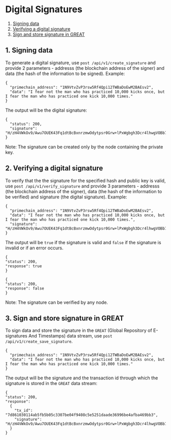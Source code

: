 # Digital Signatures

1. [Signing data](#1-signing-data)
2. [Verifying a digital signature](#2-verifying-a-digital-signature)
3. [Sign and store signature in GREAT](#3-sign-and-store-signature-in-great)

## 1. Signing data
To generate a digital signature, use `post /api/v1/create_signature` and provide 2 parameters - addresss (the blockchain address of the signer) and data (the hash of the information to be signed). Example:
```
{
  "primechain_address": "1N9VtvZvP3rsw5Rf4Qpi12TWBaDoEwM2BAEsv2",
  "data": "I fear not the man who has practiced 10,000 kicks once, but I fear the man who has practiced one kick 10,000 times."
}
```

The output will be the digital signature:
```
{
  "status": 200,
  "signature": "H/zH4VWkOv9/Awu7OUEK43Fq1dtBcBxnrzmwOdytpsr0Grw+lPxWgbgh3Dcr4lhwgVOBb7vAoChjUvqxlqnpDAI="
}
```
Note: The signature can be created only by the node containing the private key.

## 2. Verifying a digital signature

To verify that the the signature for the specified hash and public key is valid, use `post /api/v1/verify_signature` and provide 3 parameters - addresss (the blockchain address of the signer), data (the hash of the information to be verified) and signature (the digital signature). Example:
```
{
  "primechain_address": "1N9VtvZvP3rsw5Rf4Qpi12TWBaDoEwM2BAEsv2",
  "data": "I fear not the man who has practiced 10,000 kicks once, but I fear the man who has practiced one kick 10,000 times.",
  "signature": "H/zH4VWkOv9/Awu7OUEK43Fq1dtBcBxnrzmwOdytpsr0Grw+lPxWgbgh3Dcr4lhwgVOBb7vAoChjUvqxlqnpDAI="
}
```
The output will be `true` if the signature is valid and `false` if the signature is invalid or if an error occurs.
```
{
"status": 200,
"response": true
}
```
```
{
"status": 200,
"response": false
}
```
Note: The signature can be verified by any node.

## 3. Sign and store signature in GREAT

To sign data and store the signature in the `GREAT` (Global Repository of E-signatures And Timestamps) data stream, use `post /api/v1/create_save_signature`.
```
{
  "primechain_address": "1N9VtvZvP3rsw5Rf4Qpi12TWBaDoEwM2BAEsv2",
  "data": "I fear not the man who has practiced 10,000 kicks once, but I fear the man who has practiced one kick 10,000 times."
}
```
The output will be the signature and the transaction id through which the signature is stored in the `GREAT` data stream:
```
{
"status": 200,
"response": 
  {
    "tx_id": "7d861030114ab5fb5b05c3307be04f9408c5e5251daade36996be4afba469bb3",
    "signature": "H/zH4VWkOv9/Awu7OUEK43Fq1dtBcBxnrzmwOdytpsr0Grw+lPxWgbgh3Dcr4lhwgVOBb7vAoChjUvqxlqnpDAI="
  }
}
```
